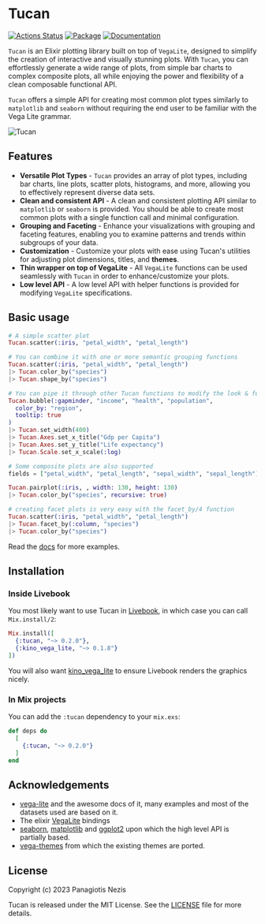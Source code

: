 # Tucan

[![Actions Status](https://github.com/pnezis/tucan/actions/workflows/elixir.yml/badge.svg)](https://github.com/pnezis/tucan/actions)
[![Package](https://img.shields.io/badge/-Package-important)](https://hex.pm/packages/tucan)
[![Documentation](https://img.shields.io/badge/-Documentation-blueviolet)](https://hexdocs.pm/tucan/Tucan.html)

`Tucan` is an Elixir plotting library built on top of `VegaLite`, designed to simplify
the creation of interactive and visually stunning plots. With `Tucan`, you can effortlessly
generate a wide range of plots, from simple bar charts to complex composite plots, all
while enjoying the power and flexibility of a clean composable functional API.

`Tucan` offers a simple API for creating most common plot types similarly to `matplotlib`
and `seaborn` without requiring the end user to be familiar with the Vega Lite grammar.

![Tucan](https://github.com/pnezis/tucan/raw/main/assets/tucan.png)

## Features

- **Versatile Plot Types** - `Tucan` provides an array of plot types, including bar charts,
line plots, scatter plots, histograms, and more, allowing you to effectively represent
diverse data sets.
- **Clean and consistent API** - A clean and consistent plotting API similar to `matplotlib`
or `seaborn` is provided. You should be able to create most common plots with a single
function call and minimal configuration.
- **Grouping and Faceting** - Enhance your visualizations with grouping and faceting
features, enabling you to examine patterns and trends within subgroups of your data.
- **Customization** - Customize your plots with ease using Tucan's utilities for adjusting
plot dimensions, titles, and **themes**.
- **Thin wrapper on top of VegaLite** - All `VegaLite` functions can be used seamlessly with
`Tucan` in order to enhance/customize your plots.
- **Low level API** - A low level API with helper functions is provided for modifying
`VegaLite` specifications.

## Basic usage

```elixir
# A simple scatter plot
Tucan.scatter(:iris, "petal_width", "petal_length")

# You can combine it with one or more semantic grouping functions
Tucan.scatter(:iris, "petal_width", "petal_length")
|> Tucan.color_by("species")
|> Tucan.shape_by("species")

# You can pipe it through other Tucan functions to modify the look & feel
Tucan.bubble(:gapminder, "income", "health", "population",
  color_by: "region",
  tooltip: true
)
|> Tucan.set_width(400)
|> Tucan.Axes.set_x_title("Gdp per Capita")
|> Tucan.Axes.set_y_title("Life expectancy")
|> Tucan.Scale.set_x_scale(:log)

# Some composite plots are also supported
fields = ["petal_width", "petal_length", "sepal_width", "sepal_length"]

Tucan.pairplot(:iris, , width: 130, height: 130)
|> Tucan.color_by("species", recursive: true)

# creating facet plots is very easy with the facet_by/4 function
Tucan.scatter(:iris, "petal_width", "petal_length")
|> Tucan.facet_by(:column, "species")
|> Tucan.color_by("species")
```

Read the [docs](https://hexdocs.pm/tucan/Tucan.html) for more examples.

## Installation

### Inside Livebook

You most likely want to use Tucan in [Livebook](https://github.com/livebook-dev/livebook),
in which case you can call `Mix.install/2`:

```elixir
Mix.install([
  {:tucan, "~> 0.2.0"},
  {:kino_vega_lite, "~> 0.1.8"}
])
```

You will also want [kino_vega_lite](https://github.com/livebook-dev/kino_vega_lite) to ensure
Livebook renders the graphics nicely.

### In Mix projects

You can add the `:tucan` dependency to your `mix.exs`:

```elixir
def deps do
  [
    {:tucan, "~> 0.2.0"}
  ]
end
```

## Acknowledgements

- [vega-lite](https://vega.github.io/vega-lite/) and the awesome docs of it, many examples
and most of the datasets used are based on it.
- The elixir [VegaLite](https://github.com/livebook-dev/vega_lite) bindings
- [seaborn](https://seaborn.pydata.org/), [matplotlib](https://matplotlib.org/) and
[ggplot2](https://ggplot2.tidyverse.org/) upon which the high level API is partially based.
- [vega-themes](https://github.com/vega/vega-themes) from which the existing themes are
ported.


## License

Copyright (c) 2023 Panagiotis Nezis

Tucan is released under the MIT License. See the [LICENSE](LICENSE) file for more details.
